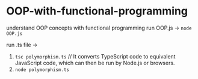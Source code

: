 # OOP-with-functional-programming
understand OOP concepts with functional programming
run OOP.js -> `node OOP.js`

run .ts file -> 
  1. `tsc polymorphism.ts` // It converts TypeScript code to equivalent JavaScript code, which can then be run by Node.js or browsers.
  2. `node polymorphism.ts`
